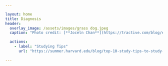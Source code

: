 ```yaml
---

layout: home
title: Diagnosis
header:
  overlay_image: /assets/images/grass dog.jpeg
  caption: "Photo credit: [**Joceln Chan**](https://tractive.com/blog/en/safety/grass-awns-can-be-deadly-dangerous-for-your-dog-2)" 

  actions:
    - label: "Studying Tips"
      url: "https://summer.harvard.edu/blog/top-10-study-tips-to-study-like-a-harvard-student/"

---
```


<script>
// Link the HTML element to the output
const output = document.getElementById("output");

// Display the title
output.innerHTML += "<h1>Diagnoser</h1>";

// Display the introduction text
output.innerHTML += "<p>Hi, I'm the diagnoser! Please answer the following 14 questions to receive a diagnosis for your illness.</p>";

// Define the symptoms
const a = "fever";
const b = "cough";
const c = "shortness of breath";
const d = "fatigue";
const e = "loss of taste/smell/apetite";
const f = "diarreha";
const g = "abdominal cramps";
const h = "nausea";
const i = "vomiting";
const j = "pain when swallowing";
const k = "tonsils pain";
const l = "sore throat";
const m = "angry outbursts";
const n = "no motivation, apathy";
const o = "trouble sleeping";

const symptoms = [a, b, c, d, e, f, g, h, i, j, k, l, m, n, o];
const correctsymp = [];
let correct_symp_idx = 0;

// Ask questions and record the answers
for (let index = 0; index < symptoms.length; index++) {
  const curr_sym = symptoms[index];
  output.innerHTML += `<p>Do you have a ${curr_sym}, yes or no?</p>`;
  const response = prompt();
  
  if (response === "yes") {
    correctsymp.splice(correct_symp_idx, 0, curr_sym);
    correct_symp_idx += 1;
  }
}

// Count the number of symptoms for each illness
const covid_symp_counter = correctsymp.filter(sym => [a, b, c, d, e].includes(sym)).length;
const flu_symp_counter = correctsymp.filter(sym => [f, g, h, i].includes(sym)).length;
const strep_symp_counter = correctsymp.filter(sym => [j, k, l].includes(sym)).length;
const depression_symp_counter = correctsymp.filter(sym => [m, n, o].includes(sym)).length;

// Display the diagnosis
if (correctsymp.length === 0) {
  output.innerHTML += "<p>You do not have any illnesses!</p>";
}

let diagnoser_max = 0;
if (diagnoser_max < covid_symp_counter) {
  diagn


</script>